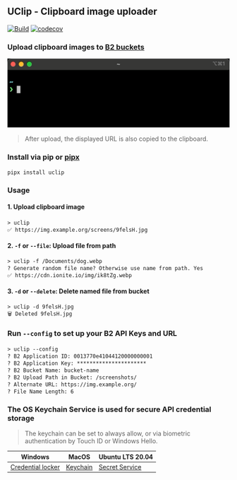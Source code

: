 ## UClip - Clipboard image uploader

[![Build](https://github.com/ionite34/uclip/actions/workflows/build.yml/badge.svg)](https://github.com/ionite34/uclip/actions/workflows/build.yml)
[![codecov](https://codecov.io/gh/ionite34/uclip/branch/main/graph/badge.svg?token=58XSRH3F26)](https://codecov.io/gh/ionite34/uclip)

### Upload clipboard images to [B2 buckets][4]

![](docs/demo.gif)

> After upload, the displayed URL is also copied to the clipboard.

### Install via pip or [pipx](https://github.com/pypa/pipx)
```shell
pipx install uclip
```

### Usage
#### 1. Upload clipboard image
```shell
> uclip
✅ https://img.example.org/screens/9felsH.jpg
```
#### 2. `-f` or `--file`: Upload file from path
```shell
> uclip -f /Documents/dog.webp
? Generate random file name? Otherwise use name from path. Yes
✅ https://cdn.ionite.io/img/ik8tZg.webp
```

#### 3. `-d` or `--delete`: Delete named file from bucket
```shell
> uclip -d 9felsH.jpg
🗑️ Deleted 9felsH.jpg
```

### Run `--config` to set up your B2 API Keys and URL
```shell
> uclip --config
? B2 Application ID: 0013770e41044120000000001
? B2 Application Key: **********************
? B2 Bucket Name: bucket-name
? B2 Upload Path in Bucket: /screenshots/
? Alternate URL: https://img.example.org/
? File Name Length: 6
```

### The OS Keychain Service is used for secure API credential storage
> The keychain can be set to always allow, or via biometric authentication by Touch ID or Windows Hello.

| Windows                | MacOS         | Ubuntu LTS 20.04    |
|------------------------|---------------|---------------------|
| [Credential locker][1] | [Keychain][2] | [Secret Service][3] |

[1]: https://docs.microsoft.com/en-us/windows/uwp/security/credential-locker
[2]: https://developer.apple.com/documentation/security/certificate_key_and_trust_services/keys/storing_keys_in_the_keychain
[3]: https://specifications.freedesktop.org/secret-service/latest/
[4]: https://www.backblaze.com/b2/cloud-storage.html
